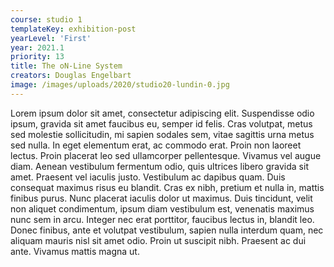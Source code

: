 ```yaml
---
course: studio 1
templateKey: exhibition-post
yearLevel: 'First'
year: 2021.1
priority: 13
title: The oN-Line System
creators: Douglas Engelbart
image: /images/uploads/2020/studio20-lundin-0.jpg
---
```


Lorem ipsum dolor sit amet, consectetur adipiscing elit. Suspendisse odio ipsum, gravida sit amet faucibus eu, semper id felis. Cras volutpat, metus sed molestie sollicitudin, mi sapien sodales sem, vitae sagittis urna metus sed nulla. In eget elementum erat, ac commodo erat. Proin non laoreet lectus. Proin placerat leo sed ullamcorper pellentesque. Vivamus vel augue diam. Aenean vestibulum fermentum odio, quis ultrices libero gravida sit amet. Praesent vel iaculis justo. Vestibulum ac dapibus quam. Duis consequat maximus risus eu blandit. Cras ex nibh, pretium et nulla in, mattis finibus purus. Nunc placerat iaculis dolor ut maximus. Duis tincidunt, velit non aliquet condimentum, ipsum diam vestibulum est, venenatis maximus nunc sem in arcu. Integer nec erat porttitor, faucibus lectus in, blandit leo. Donec finibus, ante et volutpat vestibulum, sapien nulla interdum quam, nec aliquam mauris nisl sit amet odio. Proin ut suscipit nibh. Praesent ac dui ante. Vivamus mattis magna ut.
